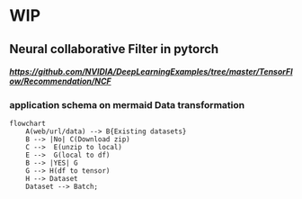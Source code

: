#  WIP
##  Neural collaborative Filter in pytorch 
##### https://github.com/NVIDIA/DeepLearningExamples/tree/master/TensorFlow/Recommendation/NCF
 

### application schema on mermaid Data transformation
```mermaid
flowchart 
    A(web/url/data) --> B{Existing datasets} 
    B --> |No| C(Download zip)
    C -->  E(unzip to local)
    E -->  G(local to df)
    B --> |YES| G
    G --> H(df to tensor)
    H --> Dataset
    Dataset --> Batch;
```